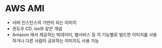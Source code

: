 # AWS AMI

* 서버 인스턴스의 기반이 되는 이미지
* 윈도우 CD, iso와 같은 개념
* Amazon 에서 제공하는 빅데이터, 웹서비스 등 각 기능별로 빌드한 이미지를 사용하거나 다른 사람이 공유하는 이미지도 사용 가능

